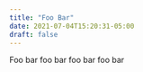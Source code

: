 ```yaml
---
title: "Foo Bar"
date: 2021-07-04T15:20:31-05:00
draft: false
---
```


Foo bar foo bar foo bar foo bar
